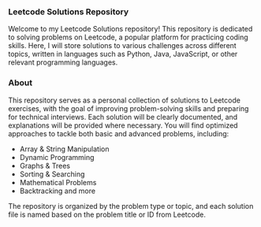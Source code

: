### Leetcode Solutions Repository
Welcome to my Leetcode Solutions repository! This repository is dedicated to solving problems on Leetcode, a popular platform for practicing coding skills. Here, I will store solutions to various challenges across different topics, written in languages such as Python, Java, JavaScript, or other relevant programming languages.

### About
This repository serves as a personal collection of solutions to Leetcode exercises, with the goal of improving problem-solving skills and preparing for technical interviews. Each solution will be clearly documented, and explanations will be provided where necessary. You will find optimized approaches to tackle both basic and advanced problems, including:

- Array & String Manipulation
- Dynamic Programming
- Graphs & Trees
- Sorting & Searching
- Mathematical Problems
- Backtracking and more
 
The repository is organized by the problem type or topic, and each solution file is named based on the problem title or ID from Leetcode. 
